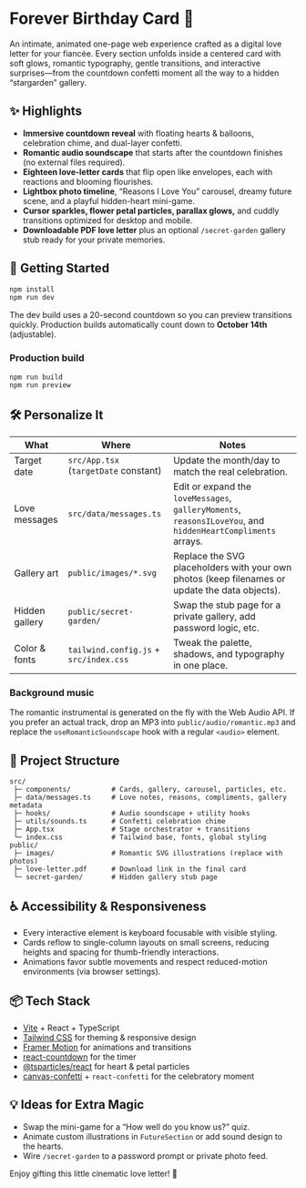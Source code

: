 # Forever Birthday Card 💚

An intimate, animated one-page web experience crafted as a digital love letter for your fiancée. Every section unfolds inside a centered card with soft glows, romantic typography, gentle transitions, and interactive surprises—from the countdown confetti moment all the way to a hidden “stargarden” gallery.

## ✨ Highlights

- **Immersive countdown reveal** with floating hearts & balloons, celebration chime, and dual-layer confetti.
- **Romantic audio soundscape** that starts after the countdown finishes (no external files required).
- **Eighteen love-letter cards** that flip open like envelopes, each with reactions and blooming flourishes.
- **Lightbox photo timeline**, “Reasons I Love You” carousel, dreamy future scene, and a playful hidden-heart mini-game.
- **Cursor sparkles, flower petal particles, parallax glows,** and cuddly transitions optimized for desktop and mobile.
- **Downloadable PDF love letter** plus an optional `/secret-garden` gallery stub ready for your private memories.

## 🚀 Getting Started

```powershell
npm install
npm run dev
```

The dev build uses a 20-second countdown so you can preview transitions quickly. Production builds automatically count down to **October 14th** (adjustable).

### Production build

```powershell
npm run build
npm run preview
```

## 🛠️ Personalize It

| What | Where | Notes |
| --- | --- | --- |
| Target date | `src/App.tsx` (`targetDate` constant) | Update the month/day to match the real celebration. |
| Love messages | `src/data/messages.ts` | Edit or expand the `loveMessages`, `galleryMoments`, `reasonsILoveYou`, and `hiddenHeartCompliments` arrays. |
| Gallery art | `public/images/*.svg` | Replace the SVG placeholders with your own photos (keep filenames or update the data objects). |
| Hidden gallery | `public/secret-garden/` | Swap the stub page for a private gallery, add password logic, etc. |
| Color & fonts | `tailwind.config.js` + `src/index.css` | Tweak the palette, shadows, and typography in one place. |

### Background music
The romantic instrumental is generated on the fly with the Web Audio API. If you prefer an actual track, drop an MP3 into `public/audio/romantic.mp3` and replace the `useRomanticSoundscape` hook with a regular `<audio>` element.

## 🧱 Project Structure

```
src/
 ├─ components/          # Cards, gallery, carousel, particles, etc.
 ├─ data/messages.ts     # Love notes, reasons, compliments, gallery metadata
 ├─ hooks/               # Audio soundscape + utility hooks
 ├─ utils/sounds.ts      # Confetti celebration chime
 ├─ App.tsx              # Stage orchestrator + transitions
 └─ index.css            # Tailwind base, fonts, global styling
public/
 ├─ images/              # Romantic SVG illustrations (replace with photos)
 ├─ love-letter.pdf      # Download link in the final card
 └─ secret-garden/       # Hidden gallery stub page
```

## ♿ Accessibility & Responsiveness

- Every interactive element is keyboard focusable with visible styling.
- Cards reflow to single-column layouts on small screens, reducing heights and spacing for thumb-friendly interactions.
- Animations favor subtle movements and respect reduced-motion environments (via browser settings).

## 📦 Tech Stack

- [Vite](https://vitejs.dev/) + React + TypeScript
- [Tailwind CSS](https://tailwindcss.com/) for theming & responsive design
- [Framer Motion](https://www.framer.com/motion/) for animations and transitions
- [react-countdown](https://github.com/ndresx/react-countdown) for the timer
- [@tsparticles/react](https://particles.js.org/) for heart & petal particles
- [canvas-confetti](https://www.npmjs.com/package/canvas-confetti) + `react-confetti` for the celebratory moment

## 💡 Ideas for Extra Magic

- Swap the mini-game for a “How well do you know us?” quiz.
- Animate custom illustrations in `FutureSection` or add sound design to the hearts.
- Wire `/secret-garden` to a password prompt or private photo feed.

Enjoy gifting this little cinematic love letter! 💚
